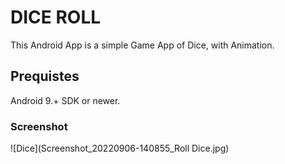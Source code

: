 # DICE ROLL

This Android App is a simple Game App of Dice, with Animation.

## Prequistes

Android 9.+ SDK or newer.

### Screenshot

![Dice](Screenshot_20220906-140855_Roll Dice.jpg)
